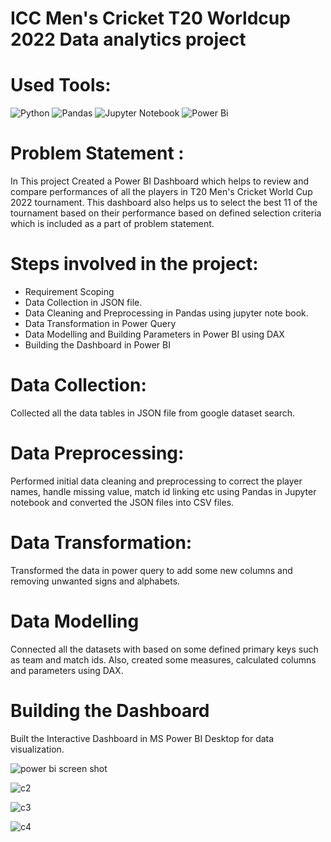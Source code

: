 # ICC Men's Cricket T20 Worldcup 2022 Data analytics project

# Used Tools:

![Python](https://img.shields.io/badge/python-3670A0?style=for-the-badge&logo=python&logoColor=ffdd54)
![Pandas](https://img.shields.io/badge/pandas-%23150458.svg?style=for-the-badge&logo=pandas&logoColor=white)
![Jupyter Notebook](https://img.shields.io/badge/jupyter-%23FA0F00.svg?style=for-the-badge&logo=jupyter&logoColor=white)
![Power Bi](https://img.shields.io/badge/power_bi-F2C811?style=for-the-badge&logo=powerbi&logoColor=black)

# Problem Statement :
In This project Created a Power BI Dashboard which helps to review and compare performances of all the players in T20 Men's Cricket World Cup 2022 tournament. This dashboard also helps us to select the best 11 of the tournament based on their performance based on defined selection criteria which is included as a part of problem statement.

# Steps involved in the project:
 * Requirement Scoping
 * Data Collection in JSON file.
 * Data Cleaning and Preprocessing in Pandas using jupyter note book.
 * Data Transformation in Power Query
 * Data Modelling and Building Parameters in Power BI using DAX
 * Building the Dashboard in Power BI

# Data Collection:
Collected all the data tables in JSON file from google dataset search.

# Data Preprocessing:
 Performed initial data cleaning and preprocessing to correct the player names, handle missing value, match id linking etc using Pandas in Jupyter notebook and converted the JSON files into CSV files.

# Data Transformation:
  Transformed the data in power query to add some new columns and removing unwanted signs and alphabets.

#  Data Modelling 
   Connected all the datasets with based on some defined primary keys such as team and match ids. Also, created some measures, calculated columns and parameters using DAX.

#  Building the Dashboard 
   Built the Interactive Dashboard in MS Power BI Desktop for data visualization.


   
![power bi screen shot](https://github.com/niltut/T20-Data-analysis-project/assets/167008575/76604d30-0ce6-46bf-9e79-95cbdd108d73)

![c2](https://github.com/niltut/T20-Data-analysis-project/assets/167008575/0ab9e191-a55a-405f-82a4-45829fb0d6a2)



![c3](https://github.com/niltut/T20-Data-analysis-project/assets/167008575/a4ca6e76-5931-47bf-918d-c553b0cf4c1c)



![c4](https://github.com/niltut/T20-Data-analysis-project/assets/167008575/896264a8-15e1-4b8c-8194-ca3940fd2f11)

   
 

